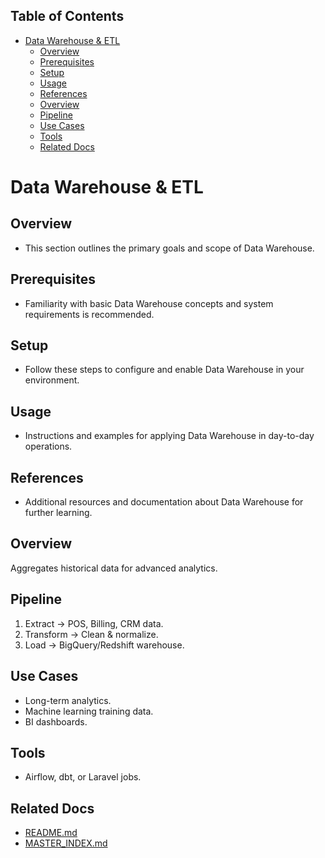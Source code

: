 <!-- START doctoc generated TOC please keep comment here to allow auto update -->
<!-- DON'T EDIT THIS SECTION, INSTEAD RE-RUN doctoc TO UPDATE -->
## Table of Contents

- [Data Warehouse & ETL](#data-warehouse--etl)
  - [Overview](#overview)
  - [Prerequisites](#prerequisites)
  - [Setup](#setup)
  - [Usage](#usage)
  - [References](#references)
  - [Overview](#overview-1)
  - [Pipeline](#pipeline)
  - [Use Cases](#use-cases)
  - [Tools](#tools)
  - [Related Docs](#related-docs)

<!-- END doctoc generated TOC please keep comment here to allow auto update -->

# Data Warehouse & ETL

## Overview
- This section outlines the primary goals and scope of Data Warehouse.

## Prerequisites
- Familiarity with basic Data Warehouse concepts and system requirements is recommended.

## Setup
- Follow these steps to configure and enable Data Warehouse in your environment.

## Usage
- Instructions and examples for applying Data Warehouse in day-to-day operations.

## References
- Additional resources and documentation about Data Warehouse for further learning.


## Overview
Aggregates historical data for advanced analytics.

## Pipeline
1. Extract → POS, Billing, CRM data.
2. Transform → Clean & normalize.
3. Load → BigQuery/Redshift warehouse.

## Use Cases
- Long-term analytics.
- Machine learning training data.
- BI dashboards.

## Tools
- Airflow, dbt, or Laravel jobs.

## Related Docs
- [README.md](README.md)
- [MASTER_INDEX.md](MASTER_INDEX.md)

